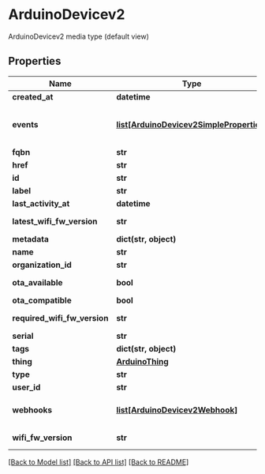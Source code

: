# ArduinoDevicev2

ArduinoDevicev2 media type (default view)
## Properties
Name | Type | Description | Notes
------------ | ------------- | ------------- | -------------
**created_at** | **datetime** | Creation date of the device | [optional] 
**events** | [**list[ArduinoDevicev2SimpleProperties]**](ArduinoDevicev2SimpleProperties.md) | ArduinoDevicev2SimplePropertiesCollection is the media type for an array of ArduinoDevicev2SimpleProperties (default view) | [optional] 
**fqbn** | **str** | The fully qualified board name | [optional] 
**href** | **str** | The api reference of this device | 
**id** | **str** | The arn of the device | 
**label** | **str** | The label of the device | 
**last_activity_at** | **datetime** | Last activity date | [optional] 
**latest_wifi_fw_version** | **str** | The latest version of the NINA/WIFI101 firmware available for this device | [optional] 
**metadata** | **dict(str, object)** | The metadata of the device | [optional] 
**name** | **str** | The friendly name of the device | 
**organization_id** | **str** | Id of the organization the device belongs to | [optional] 
**ota_available** | **bool** | True if the device type is ready to receive OTA updated | [optional] 
**ota_compatible** | **bool** | True if the device type is OTA compatible | [optional] 
**required_wifi_fw_version** | **str** | The required version of the NINA/WIFI101 firmware needed by IoT Cloud | [optional] 
**serial** | **str** | The serial uuid of the device | 
**tags** | **dict(str, object)** | Tags belonging to the device | [optional] 
**thing** | [**ArduinoThing**](ArduinoThing.md) |  | [optional] 
**type** | **str** | The type of the device | 
**user_id** | **str** | The id of the user | 
**webhooks** | [**list[ArduinoDevicev2Webhook]**](ArduinoDevicev2Webhook.md) | ArduinoDevicev2WebhookCollection is the media type for an array of ArduinoDevicev2Webhook (default view) | [optional] 
**wifi_fw_version** | **str** | The version of the NINA/WIFI101 firmware running on the device | [optional] 

[[Back to Model list]](../README.md#documentation-for-models) [[Back to API list]](../README.md#documentation-for-api-endpoints) [[Back to README]](../README.md)


